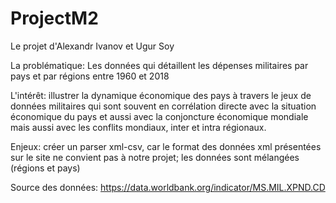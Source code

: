 # ProjectM2
Le projet d'Alexandr Ivanov et Ugur Soy

La problématique: Les données qui détaillent les dépenses militaires par pays et par régions entre 1960 et 2018

L'intérêt: illustrer la dynamique économique des pays à travers le jeux de données militaires qui sont souvent en corrélation directe avec la situation économique du pays et aussi 
			avec la conjoncture économique mondiale mais aussi avec les conflits mondiaux, inter et intra régionaux.

Enjeux: créer un parser xml-csv, car le format des données xml présentées sur le site ne convient pas à notre projet; les données sont mélangées (régions et pays)

Source des données:  https://data.worldbank.org/indicator/MS.MIL.XPND.CD
